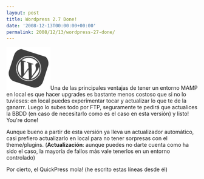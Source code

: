 ```yaml
---
layout: post
title: Wordpress 2.7 Done!
date: '2008-12-13T00:00:00+00:00'
permalink: 2008/12/13/wordpress-27-done/
---
```

<img src="/assets/wp.png" alt="WP" title="WP" width="116" height="114" class="derecha" />Una de las principales ventajas de tener un entorno MAMP en local es que hacer upgrades es bastante menos costoso que si no lo tuvieses: en local puedes experimentar tocar y actualizar lo que te de la ganarrr. Luego lo subes todo por FTP, seguramente te pedirá que actualices la BBDD (en caso de necesitarlo como es el caso en esta versión) y listo! You're done!

Aunque bueno a partir de esta versión ya lleva un actualizador automático, casi prefiero actualizarlo en local para no tener sorpresas con el theme/plugins. (<strong>Actualización</strong>: aunque puedes no darte cuenta como ha sido el caso, la mayoría de fallos más vale tenerlos en un entorno controlado)

Por cierto, el QuickPress mola! (he escrito estas líneas desde él)

